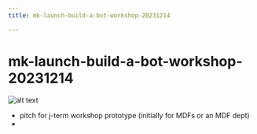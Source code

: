 ```yaml
---
title: mk-launch-build-a-bot-workshop-20231214

---
```


# mk-launch-build-a-bot-workshop-20231214

![alt text](https://files.slack.com/files-pri/T0HTW3H0V-F06AA95QUDS/build-a-bot-workshop.png?pub_secret=d9049d2a39)


- pitch for j-term workshop prototype (initially for MDFs or an MDF dept)
- 